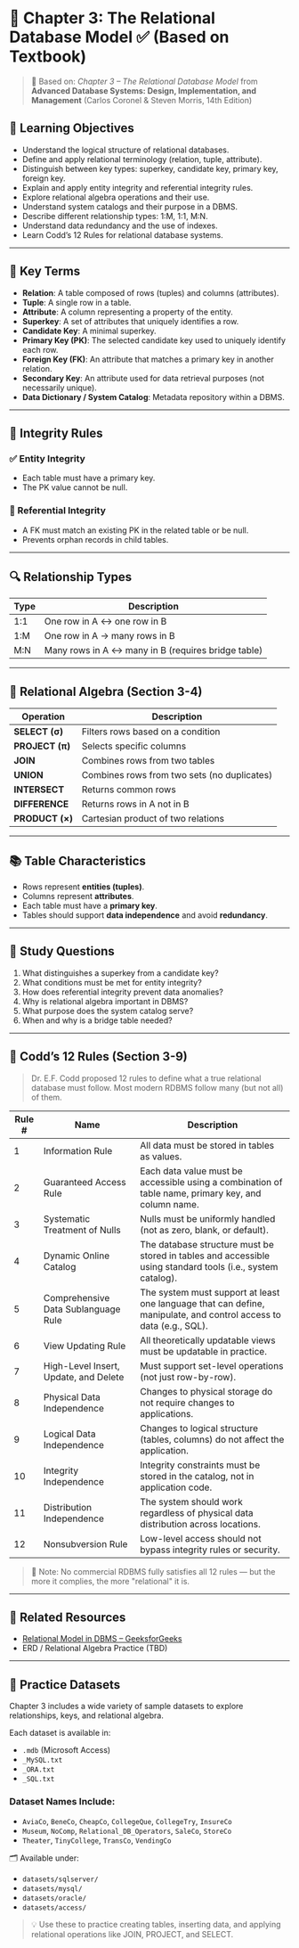 # 📘 Chapter 3: The Relational Database Model ✅ (Based on Textbook)

> 📖 Based on: *Chapter 3 – The Relational Database Model* from **Advanced Database Systems: Design, Implementation, and Management**
> (Carlos Coronel & Steven Morris, 14th Edition)

## 🎯 Learning Objectives

- Understand the logical structure of relational databases.
- Define and apply relational terminology (relation, tuple, attribute).
- Distinguish between key types: superkey, candidate key, primary key, foreign key.
- Explain and apply entity integrity and referential integrity rules.
- Explore relational algebra operations and their use.
- Understand system catalogs and their purpose in a DBMS.
- Describe different relationship types: 1:M, 1:1, M:N.
- Understand data redundancy and the use of indexes.
- Learn Codd’s 12 Rules for relational database systems.

---

## 🧾 Key Terms

- **Relation**: A table composed of rows (tuples) and columns (attributes).
- **Tuple**: A single row in a table.
- **Attribute**: A column representing a property of the entity.
- **Superkey**: A set of attributes that uniquely identifies a row.
- **Candidate Key**: A minimal superkey.
- **Primary Key (PK)**: The selected candidate key used to uniquely identify each row.
- **Foreign Key (FK)**: An attribute that matches a primary key in another relation.
- **Secondary Key**: An attribute used for data retrieval purposes (not necessarily unique).
- **Data Dictionary / System Catalog**: Metadata repository within a DBMS.

---

## 🔐 Integrity Rules

### ✅ Entity Integrity
- Each table must have a primary key.
- The PK value cannot be null.

### 🔗 Referential Integrity
- A FK must match an existing PK in the related table or be null.
- Prevents orphan records in child tables.

---

## 🔍 Relationship Types

| Type    | Description                     |
|---------|---------------------------------|
| 1:1     | One row in A ↔ one row in B     |
| 1:M     | One row in A → many rows in B   |
| M:N     | Many rows in A ↔ many in B (requires bridge table) |

---

## 🧮 Relational Algebra (Section 3-4)

| Operation   | Description                        |
|-------------|------------------------------------|
| **SELECT (σ)** | Filters rows based on a condition |
| **PROJECT (π)** | Selects specific columns          |
| **JOIN**       | Combines rows from two tables     |
| **UNION**      | Combines rows from two sets (no duplicates) |
| **INTERSECT**  | Returns common rows               |
| **DIFFERENCE** | Returns rows in A not in B        |
| **PRODUCT (×)**| Cartesian product of two relations |

---

## 📚 Table Characteristics

- Rows represent **entities (tuples)**.
- Columns represent **attributes**.
- Each table must have a **primary key**.
- Tables should support **data independence** and avoid **redundancy**.

---

## 🧠 Study Questions

1. What distinguishes a superkey from a candidate key?
2. What conditions must be met for entity integrity?
3. How does referential integrity prevent data anomalies?
4. Why is relational algebra important in DBMS?
5. What purpose does the system catalog serve?
6. When and why is a bridge table needed?

---

## 📌 Codd’s 12 Rules (Section 3-9)

> Dr. E.F. Codd proposed 12 rules to define what a true relational database must follow. Most modern RDBMS follow many (but not all) of them.

| Rule # | Name                        | Description |
|--------|-----------------------------|-------------|
| 1      | Information Rule            | All data must be stored in tables as values. |
| 2      | Guaranteed Access Rule      | Each data value must be accessible using a combination of table name, primary key, and column name. |
| 3      | Systematic Treatment of Nulls | Nulls must be uniformly handled (not as zero, blank, or default). |
| 4      | Dynamic Online Catalog      | The database structure must be stored in tables and accessible using standard tools (i.e., system catalog). |
| 5      | Comprehensive Data Sublanguage Rule | The system must support at least one language that can define, manipulate, and control access to data (e.g., SQL). |
| 6      | View Updating Rule          | All theoretically updatable views must be updatable in practice. |
| 7      | High-Level Insert, Update, and Delete | Must support set-level operations (not just row-by-row). |
| 8      | Physical Data Independence  | Changes to physical storage do not require changes to applications. |
| 9      | Logical Data Independence   | Changes to logical structure (tables, columns) do not affect the application. |
| 10     | Integrity Independence      | Integrity constraints must be stored in the catalog, not in application code. |
| 11     | Distribution Independence   | The system should work regardless of physical data distribution across locations. |
| 12     | Nonsubversion Rule          | Low-level access should not bypass integrity rules or security. |

> 📌 Note: No commercial RDBMS fully satisfies all 12 rules — but the more it complies, the more "relational" it is.
---

## 🔗 Related Resources

- [Relational Model in DBMS – GeeksforGeeks](https://www.geeksforgeeks.org/relational-model-in-dbms/)
- ERD / Relational Algebra Practice (TBD)

---

## 🧪 Practice Datasets

Chapter 3 includes a wide variety of sample datasets to explore relationships, keys, and relational algebra.

Each dataset is available in:
- `.mdb` (Microsoft Access)
- `_MySQL.txt`
- `_ORA.txt`
- `_SQL.txt`

### Dataset Names Include:
- `AviaCo`, `BeneCo`, `CheapCo`, `CollegeQue`, `CollegeTry`, `InsureCo`
- `Museum`, `NoComp`, `Relational_DB_Operators`, `SaleCo`, `StoreCo`
- `Theater`, `TinyCollege`, `TransCo`, `VendingCo`

🗂️ Available under:
- `datasets/sqlserver/`
- `datasets/mysql/`
- `datasets/oracle/`
- `datasets/access/`

> 💡 Use these to practice creating tables, inserting data, and applying relational operations like JOIN, PROJECT, and SELECT.

